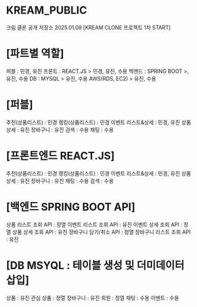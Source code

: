 # KREAM_PUBLIC
크림 클론 공개 저장소
2025.01.09 [KREAM CLONE 프로젝트 1차 START]

# [파트별 역할]
퍼블 : 민경, 유진
프론트 : REACT.JS > 민경, 유진, 수용
백엔드 : SPRING BOOT >, 유진, 수용
DB : MYSQL > 유진, 수용
AWS(RDS, EC2) > 유진, 수용

# [퍼블]
추천(상품리스트) : 민경
랭킹(상품리스트) : 민경
이벤트 리스트&상세 : 민경, 유진
상품상세 : 유진
장바구니 : 유진
검색 : 수용
채팅 : 수용

# [프론트엔드 REACT.JS]
추천(상품리스트) : 민경
랭킹(상품리스트) : 민경
이벤트 리스트&상세 : 민경, 유진
상품상세 : 유진
장바구니 : 유진
채팅 : 수용
검색 : 수용

# [백엔드 SPRING BOOT API]
상품 리스트 조회 API : 정열
이벤트 리스트 조회 API : 유진
이벤트 상세 조회 API : 정열
상품 상세 조회 API : 유진
장바구니 담기/취소 API : 정열
장바구니 리스트 조회 API : 유진

# [DB MSYQL : 테이블 생성 및 더미데이터 삽입]
상품 : 유진
관심 상품 : 정열
장바구니 : 유진
회원 : 정열
채팅 : 수용
이벤트 : 수용

